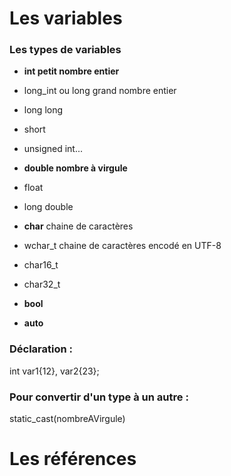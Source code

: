 # Les variables

### Les types de variables

* **int      petit nombre entier**
* long_int ou long    grand nombre entier
* long long
* short
* unsigned int...

* **double   nombre à virgule**
* float
* long double

* **char** chaine de caractères
* wchar_t chaine de caractères encodé en UTF-8
* char16_t
* char32_t

* **bool**

* **auto**

### Déclaration :
int var1{12}, var2{23};

### Pour convertir d'un type à un autre :

static_cast<int>(nombreAVirgule)

# Les références
